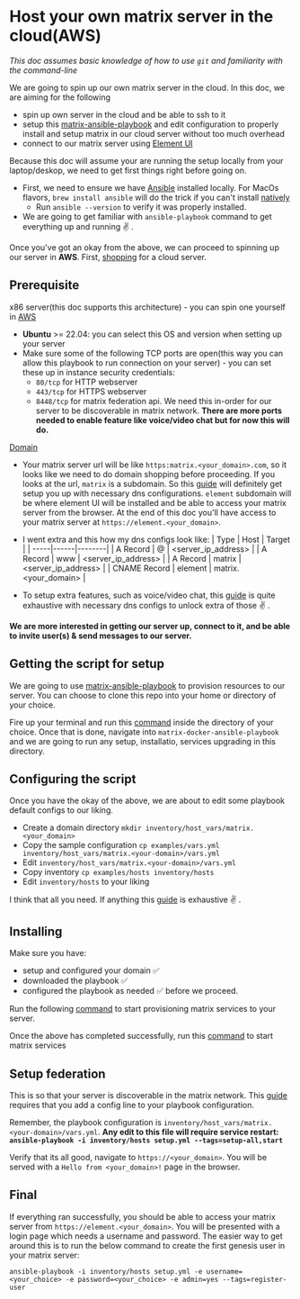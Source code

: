 # Host your own matrix server in the cloud(AWS)

*This doc assumes basic knowledge of how to use `git` and familiarity with the command-line*

We are going to spin up our own matrix server in the cloud. In this doc, we are aiming for the following

- spin up own server in the cloud and be able to ssh to it
- setup this [matrix-ansible-playbook](https://github.com/spantaleev/matrix-docker-ansible-deploy) and edit configuration to properly install and setup matrix in our cloud server without too much overhead
- connect to our matrix server using [Element UI](https://element.io/matrix-services/server-hosting)

Because this doc will assume your are running the setup locally from your laptop/deskop, we need to get first things right before going on.

- First, we need to ensure we have [Ansible](https://docs.ansible.com/ansible/latest/installation_guide/installation_distros.html#installing-ansible-on-specific-operating-systems) installed locally. For MacOs flavors, `brew install ansible` will do the trick if you can't install [natively](https://docs.ansible.com/ansible/latest/installation_guide/intro_installation.html#installing-ansible)
    - Run `ansible --version` to verify it was properly installed.
- We are going to get familiar with `ansible-playbook` command to get everything up and running ✌️ .

Once you've got an okay from the above, we can proceed to spinning up our server in **AWS**. First, [shopping](https://aws.amazon.com/) for a cloud server.

## Prerequisite

x86 server(this doc supports this architecture) - you can spin one yourself in [AWS](https://aws.amazon.com/)
  - **Ubuntu** >= 22.04: you can select this OS and version when setting up your server
- Make sure some of the following TCP ports are open(this way you can allow this playbook to run connection on your server) - you can set these up in instance security credentials:
  -  `80/tcp` for HTTP webserver
  -  `443/tcp` for HTTPS webserver
  -  `8448/tcp` for matrix federation api. We need this in-order for our server to be discoverable in matrix network.
  **There are more ports needed to enable feature like voice/video chat but for now this will do.**

[Domain](https://github.com/spantaleev/matrix-docker-ansible-deploy/blob/master/docs/configuring-dns.md#configuring-your-dns-server)
- Your matrix server url will be like `https:matrix.<your_domain>.com`, so it looks like we need to do domain shopping before proceeding. If you looks at the url, `matrix` is a subdomain. So this [guide](https://github.com/spantaleev/matrix-docker-ansible-deploy/blob/master/docs/configuring-dns.md#dns-settings-for-services-enabled-by-default) will definitely get setup you up with necessary dns configurations. `element` subdomain will be where element UI will be installed and be able to access your matrix server from the browser. At the end of this doc you'll have access to your matrix server at `https://element.<your_domain>`.
- I went extra and this how my dns configs look like:
  | Type | Host | Target |
  | -----|------|--------|
  | A Record | @ | <server_ip_address> |
  | A Record | www | <server_ip_address> |
  | A Record | matrix | <server_ip_address> |
  | CNAME Record | element | matrix.<your_domain> |

- To setup extra features, such as voice/video chat, this [guide](https://github.com/spantaleev/matrix-docker-ansible-deploy/blob/master/docs/configuring-dns.md#dns-settings-for-optional-servicesfeatures) is quite exhaustive with necessary dns configs to unlock extra of those ✌️ .
 

**We are more interested in getting our server up, connect to it, and be able to invite user(s) & send messages to our server.**

## Getting the script for setup

We are going to use [matrix-ansible-playbook](https://github.com/spantaleev/matrix-docker-ansible-deploy) to provision resources to our server. You can choose to clone this repo into your home or directory of your choice.

Fire up your terminal and run this [command](https://github.com/spantaleev/matrix-docker-ansible-deploy/blob/master/docs/getting-the-playbook.md#using-git-to-get-the-playbook) inside the directory of your choice. Once that is done, navigate into `matrix-docker-ansible-playbook` and we are going to run any setup, installatio, services upgrading in this directory.

## Configuring the script

Once you have the okay of the above, we are about to edit some playbook default configs to our liking.
- Create a domain directory `mkdir inventory/host_vars/matrix.<your_domain>`
- Copy the sample configuration `cp examples/vars.yml inventory/host_vars/matrix.<your-domain>/vars.yml`
- Edit `inventory/host_vars/matrix.<your-domain>/vars.yml`
- Copy inventory `cp examples/hosts inventory/hosts`
- Edit `inventory/hosts` to your liking

I think that all you need. If anything this [guide](https://github.com/spantaleev/matrix-docker-ansible-deploy/blob/master/docs/configuring-playbook.md#configuring-the-ansible-playbook) is exhaustive ✌️ .

## Installing

Make sure you have:
- setup and configured your domain ✅
- downloaded the playbook ✅
- configured the playbook as needed ✅
before we proceed.

Run the following [command](https://github.com/spantaleev/matrix-docker-ansible-deploy/blob/master/docs/installing.md#1-installing-the-matrix-services) to start provisioning matrix services to your server.

Once the above has completed successfully, run this [command](https://github.com/spantaleev/matrix-docker-ansible-deploy/blob/master/docs/installing.md#3-starting-the-services) to start matrix services

## Setup federation

This is so that your server is discoverable in the matrix network. This [guide](https://github.com/spantaleev/matrix-docker-ansible-deploy/blob/master/docs/configuring-playbook-base-domain-serving.md#serving-the-base-domain) requires that you add a config line to your playbook configuration.

Remember, the playbook configuration is `inventory/host_vars/matrix.<your-domain>/vars.yml`. **Any edit to this file will require service restart: `ansible-playbook -i inventory/hosts setup.yml --tags=setup-all,start`**

Verify that its all good, navigate to `https://<your_domain>`. You will be served with a `Hello from <your_domain>!` page in the browser.

## Final

If everything ran successfully, you should be able to access your matrix server from `https://element.<your_domain>`. You will be presented with a login page which needs a username and password. The easier way to get around this is to run the below command to create the first genesis user in your matrix server:

```
ansible-playbook -i inventory/hosts setup.yml -e username=<your_choice> -e password=<your_choice> -e admin=yes --tags=register-user
```

